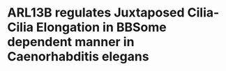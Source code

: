 # ARL13B regulates Juxtaposed Cilia-Cilia Elongation in BBSome dependent manner in Caenorhabditis elegans
